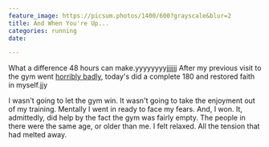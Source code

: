 ```yaml
---
feature_image: https://picsum.photos/1400/600?grayscale&blur=2
title: And When You're Up...
categories: running
date: 

---
```

What a difference 48 hours can make.yyyyyyyyjjjjjj After my previous visit to the gym went [horribly badly](https://blog.thisispaddys.space/running/2021/08/12/a-running-low/ "Running low"), today's did a complete 180 and restored faith in myself.jjy

I wasn't going to let the gym win. It wasn't going to take the enjoyment out of my training. Mentally I went in ready to face my fears. And, I won. It, admittedly, did help by the fact the gym was fairly empty. The people in there were the same age, or older than me. I felt relaxed. All the tension that had melted away.                                                                                                                                                                                                                                                                                                                                                               